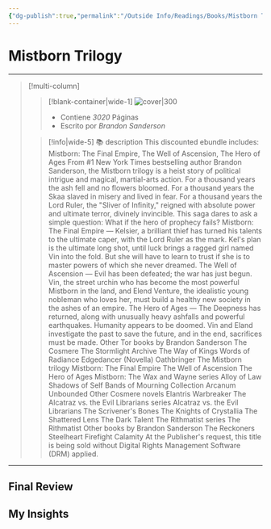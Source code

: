```yaml
---
{"dg-publish":true,"permalink":"/Outside Info/Readings/Books/Mistborn Trilogy/","title":"Mistborn Trilogy","created":"Thursday, 2023-09-28, 4:20:25 pm","updated":"2023-10-01T23:22"}
---
```



# Mistborn Trilogy
- - -
> [!multi-column]
> 
> > [!blank-container|wide-1]
> >  ![cover|300](http://books.google.com/books/content?id=F8u01NaEZU0C&printsec=frontcover&img=1&zoom=1&edge=curl&source=gbs_api)
> >- Contiene *3020* Páginas
> >- Escrito por *Brandon Sanderson*
> 
> > [!info|wide-5] 📚 description
> > This discounted ebundle includes: Mistborn: The Final Empire, The Well of Ascension, The Hero of Ages From #1 New York Times bestselling author Brandon Sanderson, the Mistborn trilogy is a heist story of political intrigue and magical, martial-arts action. For a thousand years the ash fell and no flowers bloomed. For a thousand years the Skaa slaved in misery and lived in fear. For a thousand years the Lord Ruler, the "Sliver of Infinity," reigned with absolute power and ultimate terror, divinely invincible. This saga dares to ask a simple question: What if the hero of prophecy fails? Mistborn: The Final Empire — Kelsier, a brilliant thief has turned his talents to the ultimate caper, with the Lord Ruler as the mark. Kel's plan is the ultimate long shot, until luck brings a ragged girl named Vin into the fold. But she will have to learn to trust if she is to master powers of which she never dreamed. The Well of Ascension — Evil has been defeated; the war has just begun. Vin, the street urchin who has become the most powerful Mistborn in the land, and Elend Venture, the idealistic young nobleman who loves her, must build a healthy new society in the ashes of an empire. The Hero of Ages — The Deepness has returned, along with unusually heavy ashfalls and powerful earthquakes. Humanity appears to be doomed. Vin and Eland investigate the past to save the future, and in the end, sacrifices must be made. Other Tor books by Brandon Sanderson The Cosmere The Stormlight Archive The Way of Kings Words of Radiance Edgedancer (Novella) Oathbringer The Mistborn trilogy Mistborn: The Final Empire The Well of Ascension The Hero of Ages Mistborn: The Wax and Wayne series Alloy of Law Shadows of Self Bands of Mourning Collection Arcanum Unbounded Other Cosmere novels Elantris Warbreaker The Alcatraz vs. the Evil Librarians series Alcatraz vs. the Evil Librarians The Scrivener's Bones The Knights of Crystallia The Shattered Lens The Dark Talent The Rithmatist series The Rithmatist Other books by Brandon Sanderson The Reckoners Steelheart Firefight Calamity At the Publisher's request, this title is being sold without Digital Rights Management Software (DRM) applied.
> 

- - -

## Final Review

## My Insights